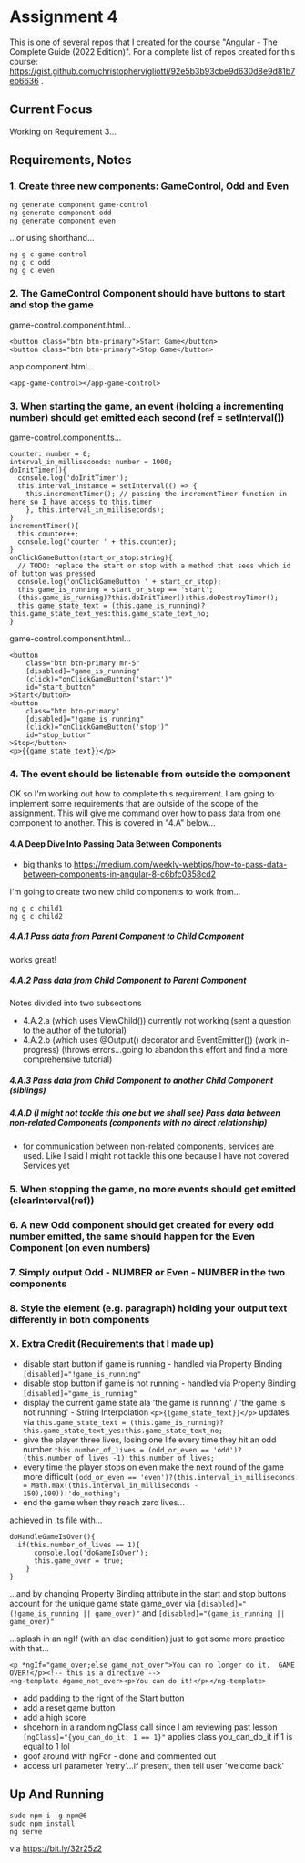 # Assignment 4

This is one of several repos that I created for the course "Angular - The Complete Guide (2022 Edition)". For a complete list of repos created for this course: https://gist.github.com/christophervigliotti/92e5b3b93cbe9d630d8e9d81b7eb6636 .

## Current Focus

Working on Requirement 3...

## Requirements, Notes

### 1. Create three new components: GameControl, Odd and Even

```
ng generate component game-control
ng generate component odd
ng generate component even
```
...or using shorthand...
```
ng g c game-control
ng g c odd
ng g c even
```

### 2. The GameControl Component should have buttons to start and stop the game

game-control.component.html...
```
<button class="btn btn-primary">Start Game</button>
<button class="btn btn-primary">Stop Game</button>
```

app.component.html...
```
<app-game-control></app-game-control>
```

### 3. When starting the game, an event (holding a incrementing number) should get emitted each second (ref = setInterval())

game-control.component.ts...
```
counter: number = 0;
interval_in_milliseconds: number = 1000;
doInitTimer(){
  console.log('doInitTimer');
  this.interval_instance = setInterval(() => { 
    this.incrementTimer(); // passing the incrementTimer function in here so I have access to this.timer
    }, this.interval_in_milliseconds);
}
incrementTimer(){
  this.counter++;
  console.log('counter ' + this.counter);
}
onClickGameButton(start_or_stop:string){
  // TODO: replace the start or stop with a method that sees which id of button was pressed
  console.log('onClickGameButton ' + start_or_stop);
  this.game_is_running = start_or_stop == 'start';
  (this.game_is_running)?this.doInitTimer():this.doDestroyTimer();
  this.game_state_text = (this.game_is_running)?this.game_state_text_yes:this.game_state_text_no;
}
```
game-control.component.html...
```
<button 
    class="btn btn-primary mr-5"
    [disabled]="game_is_running" 
    (click)="onClickGameButton('start')" 
    id="start_button"
>Start</button>
<button 
    class="btn btn-primary" 
    [disabled]="!game_is_running"
    (click)="onClickGameButton('stop')"
    id="stop_button"
>Stop</button>
<p>{{game_state_text}}</p>
```

### 4. The event should be listenable from outside the component

OK so I'm working out how to complete this requirement.  I am going to implement some requirements that are outside of the scope of the assignment.  This will give me command over how to pass data from one component to another.  This is covered in "4.A" below...

#### 4.A Deep Dive Into Passing Data Between Components

* big thanks to https://medium.com/weekly-webtips/how-to-pass-data-between-components-in-angular-8-c6bfc0358cd2 

I'm going to create two new child components to work from...
```
ng g c child1
ng g c child2
```

##### 4.A.1 Pass data from Parent Component to Child Component

works great!

##### 4.A.2 Pass data from Child Component to Parent Component

Notes divided into two subsections
* 4.A.2.a (which uses ViewChild()) currently not working (sent a question to the author of the tutorial)
* 4.A.2.b (which uses @Output() decorator and EventEmitter()) (work in-progress) (throws errors...going to abandon this effort and find a more comprehensive tutorial)

##### 4.A.3 Pass data from Child Component to another Child Component (siblings)

##### 4.A.D (I might not tackle this one but we shall see) Pass data between non-related Components (components with no direct relationship)
* for communication between non-related components, services are used.  Like I said I might not tackle this one because I have not covered Services yet

### 5. When stopping the game, no more events should get emitted (clearInterval(ref))

### 6. A new Odd component should get created for every odd number emitted, the same should happen for the Even Component (on even numbers)

### 7. Simply output Odd - NUMBER or Even - NUMBER in the two components

### 8. Style the element (e.g. paragraph) holding your output text differently in both components

### X. Extra Credit (Requirements that I made up)

* disable start button if game is running - handled via Property Binding `[disabled]="!game_is_running"`
* disable stop button if game is not running - handled via Property Binding `[disabled]="game_is_running"`
* display the current game state ala 'the game is running' / 'the game is not running' - String Interpolation `<p>{{game_state_text}}</p>` updates via `this.game_state_text = (this.game_is_running)?this.game_state_text_yes:this.game_state_text_no;` 
* give the player three lives, losing one life every time they hit an odd number `this.number_of_lives = (odd_or_even == 'odd')?(this.number_of_lives -1):this.number_of_lives;`
* every time the player stops on even make the next round of the game more difficult `(odd_or_even == 'even')?(this.interval_in_milliseconds = Math.max((this.interval_in_milliseconds - 150),100)):'do_nothing';`
* end the game when they reach zero lives...

achieved in .ts file with... 
```
doHandleGameIsOver(){
  if(this.number_of_lives == 1){
      console.log('doGameIsOver');
      this.game_over = true;
    }
}
```
...and by changing Property Binding attribute in the start and stop buttons account for the unique game state game_over via `[disabled]="(!game_is_running || game_over)"` and `[disabled]="(game_is_running || game_over)" `

...splash in an ngIf (with an else condition) just to get some more practice with that...

```
<p *ngIf="game_over;else game_not_over">You can no longer do it.  GAME OVER!</p><!-- this is a directive -->
<ng-template #game_not_over><p>You can do it!</p></ng-template>
```

* add padding to the right of the Start button
* add a reset game button
* add a high score
* shoehorn in a random ngClass call since I am reviewing past lesson `[ngClass]="{you_can_do_it: 1 == 1}"` applies class you_can_do_it if 1 is equal to 1 lol
* goof around with ngFor - done and commented out
* access url parameter 'retry'...if present, then tell user 'welcome back'

## Up And Running
```
sudo npm i -g npm@6
sudo npm install
ng serve
```
via https://bit.ly/32r25z2